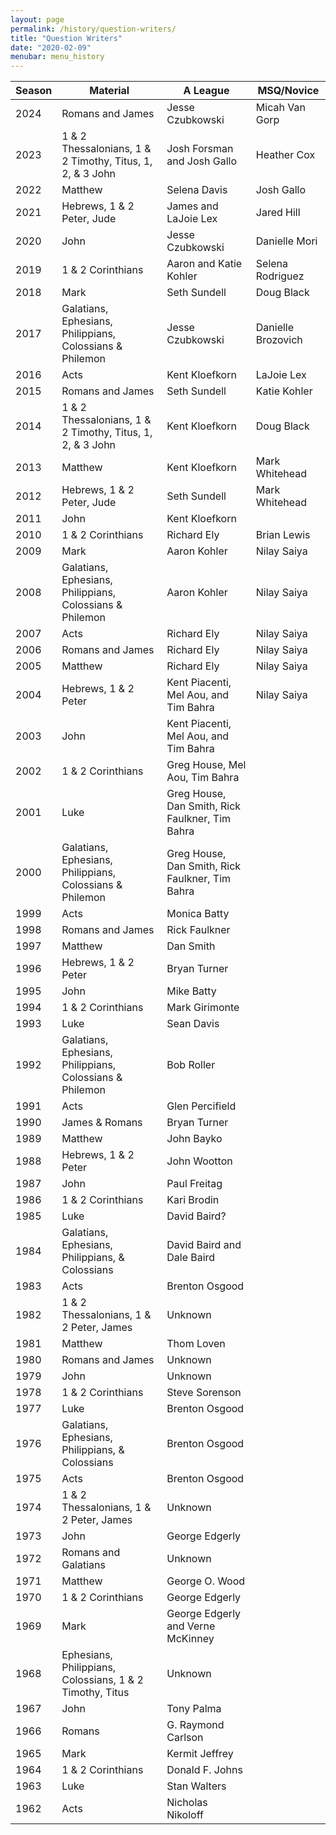 ```yaml
---
layout: page
permalink: /history/question-writers/
title: "Question Writers"
date: "2020-02-09"
menubar: menu_history
---
```


| Season | Material                                                  | A League                                        | MSQ/Novice         |
| ------ | --------------------------------------------------------- | ----------------------------------------------- | ------------------ |
| 2024   | Romans and James                                          | Jesse Czubkowski                                | Micah Van Gorp     |
| 2023   | 1 & 2 Thessalonians, 1 & 2 Timothy, Titus, 1, 2, & 3 John | Josh Forsman and Josh Gallo                     | Heather Cox        |
| 2022   | Matthew                                                   | Selena Davis                                    | Josh Gallo         |
| 2021   | Hebrews, 1 & 2 Peter, Jude                                | James and LaJoie Lex                            | Jared Hill         |
| 2020   | John                                                      | Jesse Czubkowski                                | Danielle Mori      |
| 2019   | 1 & 2 Corinthians                                         | Aaron and Katie Kohler                          | Selena Rodriguez   |
| 2018   | Mark                                                      | Seth Sundell                                    | Doug Black         |
| 2017   | Galatians, Ephesians, Philippians, Colossians & Philemon  | Jesse Czubkowski                                | Danielle Brozovich |
| 2016   | Acts                                                      | Kent Kloefkorn                                  | LaJoie Lex         |
| 2015   | Romans and James                                          | Seth Sundell                                    | Katie Kohler       |
| 2014   | 1 & 2 Thessalonians, 1 & 2 Timothy, Titus, 1, 2, & 3 John | Kent Kloefkorn                                  | Doug Black         |
| 2013   | Matthew                                                   | Kent Kloefkorn                                  | Mark Whitehead     |
| 2012   | Hebrews, 1 & 2 Peter, Jude                                | Seth Sundell                                    | Mark Whitehead     |
| 2011   | John                                                      | Kent Kloefkorn                                  |                    |
| 2010   | 1 & 2 Corinthians                                         | Richard Ely                                     | Brian Lewis        |
| 2009   | Mark                                                      | Aaron Kohler                                    | Nilay Saiya        |
| 2008   | Galatians, Ephesians, Philippians, Colossians & Philemon  | Aaron Kohler                                    | Nilay Saiya        |
| 2007   | Acts                                                      | Richard Ely                                     | Nilay Saiya        |
| 2006   | Romans and James                                          | Richard Ely                                     | Nilay Saiya        |
| 2005   | Matthew                                                   | Richard Ely                                     | Nilay Saiya        |
| 2004   | Hebrews, 1 & 2 Peter                                      | Kent Piacenti, Mel Aou, and Tim Bahra           | Nilay Saiya        |
| 2003   | John                                                      | Kent Piacenti, Mel Aou, and Tim Bahra           |                    |
| 2002   | 1 & 2 Corinthians                                         | Greg House, Mel Aou, Tim Bahra                  |                    |
| 2001   | Luke                                                      | Greg House, Dan Smith, Rick Faulkner, Tim Bahra |                    |
| 2000   | Galatians, Ephesians, Philippians, Colossians & Philemon  | Greg House, Dan Smith, Rick Faulkner, Tim Bahra |                    |
| 1999   | Acts                                                      | Monica Batty                                    |                    |
| 1998   | Romans and James                                          | Rick Faulkner                                   |                    |
| 1997   | Matthew                                                   | Dan Smith                                       |                    |
| 1996   | Hebrews, 1 & 2 Peter                                      | Bryan Turner                                    |                    |
| 1995   | John                                                      | Mike Batty                                      |                    |
| 1994   | 1 & 2 Corinthians                                         | Mark Girimonte                                  |                    |
| 1993   | Luke                                                      | Sean Davis                                      |                    |
| 1992   | Galatians, Ephesians, Philippians, Colossians & Philemon  | Bob Roller                                      |                    |
| 1991   | Acts                                                      | Glen Percifield                                 |                    |
| 1990   | James & Romans                                            | Bryan Turner                                    |                    |
| 1989   | Matthew                                                   | John Bayko                                      |                    |
| 1988   | Hebrews, 1 & 2 Peter                                      | John Wootton                                    |                    |
| 1987   | John                                                      | Paul Freitag                                    |                    |
| 1986   | 1 & 2 Corinthians                                         | Kari Brodin                                     |                    |
| 1985   | Luke                                                      | David Baird?                                    |                    |
| 1984   | Galatians, Ephesians, Philippians, & Colossians           | David Baird and Dale Baird                      |                    |
| 1983   | Acts                                                      | Brenton Osgood                                  |                    |
| 1982   | 1 & 2 Thessalonians, 1 & 2 Peter, James                   | Unknown                                         |                    |
| 1981   | Matthew                                                   | Thom Loven                                      |                    |
| 1980   | Romans and James                                          | Unknown                                         |                    |
| 1979   | John                                                      | Unknown                                         |                    |
| 1978   | 1 & 2 Corinthians                                         | Steve Sorenson                                  |                    |
| 1977   | Luke                                                      | Brenton Osgood                                  |                    |
| 1976   | Galatians, Ephesians, Philippians, & Colossians           | Brenton Osgood                                  |                    |
| 1975   | Acts                                                      | Brenton Osgood                                  |                    |
| 1974   | 1 & 2 Thessalonians, 1 & 2 Peter, James                   | Unknown                                         |                    |
| 1973   | John                                                      | George Edgerly                                  |                    |
| 1972   | Romans and Galatians                                      | Unknown                                         |                    |
| 1971   | Matthew                                                   | George O. Wood                                  |                    |
| 1970   | 1 & 2 Corinthians                                         | George Edgerly                                  |                    |
| 1969   | Mark                                                      | George Edgerly and Verne McKinney               |                    |
| 1968   | Ephesians, Philippians, Colossians, 1 & 2 Timothy, Titus  | Unknown                                         |                    |
| 1967   | John                                                      | Tony Palma                                      |                    |
| 1966   | Romans                                                    | G. Raymond Carlson                              |                    |
| 1965   | Mark                                                      | Kermit Jeffrey                                  |                    |
| 1964   | 1 & 2 Corinthians                                         | Donald F. Johns                                 |                    |
| 1963   | Luke                                                      | Stan Walters                                    |                    |
| 1962   | Acts                                                      | Nicholas Nikoloff                               |                    |